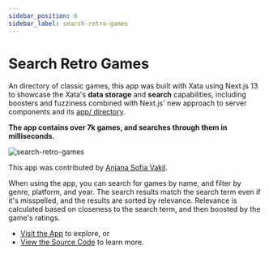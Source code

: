 ```yaml
---
sidebar_position: 6
sidebar_label: search-retro-games
---
```


# Search Retro Games

An directory of classic games, this app was built with Xata using Next.js 13 to showcase the Xata's **data storage** and **search** capabilities, including boosters and fuzziness combined with Next.js' new approach to server components and its [app/ directory](https://beta.nextjs.org/docs/app-directory-roadmap).

**The app contains over 7k games, and searches through them in milliseconds.**

![search-retro-games](/docs/images/docs/examples/retro-games.png)

This app was contributed by [Anjana Sofia Vakil](https://anjana.dev/).

When using the app, you can search for games by name, and filter by genre, platform, and year. The search results match the search term even if it's misspelled, and the results are sorted by relevance. Relevance is calculated based on closeness to the search term, and then boosted by the game's ratings.

- [Visit the App](https://search-retro-games.vercel.app/) to explore, or
- [View the Source Code](https://github.com/vakila/search-retro-games) to learn more.
